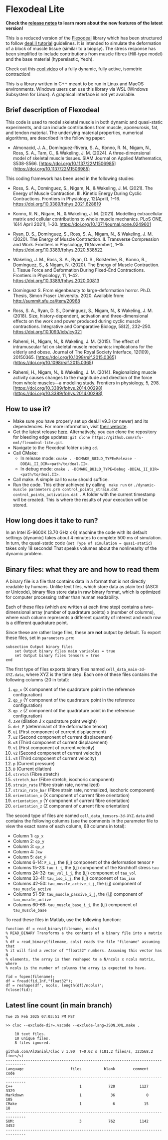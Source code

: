 # Flexodeal Lite

**Check the [release notes](https://github.com/sfu-nml/flexodeal-lite/releases) to learn more about the new features of the latest version!**

This is a reduced version of the [Flexodeal](https://github.com/javieralmonacid/flexodeal) library which has been structured to follow [deal.II tutorial](https://www.dealii.org/current/doxygen/deal.II/Tutorial.html) guidelines. It is intended to simulate the deformation of a block of muscle tissue (similar to a biopsy). The stress response has been simplified to include contributions from muscle fibres (Hill-type model) and the base material (hyperelastic, Yeoh).

Check out this [cool video](https://youtu.be/CCTiSV1Vl7o) of a fully dynamic, fully active, isometric contraction!

This is a library written in C++ meant to be run in Linux and MacOS environments. Windows users can use this library via WSL (Windows Subsystem for Linux). A graphical interface is not yet available.

## Brief description of Flexodeal

This code is used to model skeletal muscle in both dynamic and quasi-static experiments, and can include contributions from muscle, aponeurosis, fat, and tendon material. The underlying material properties, numerical algorithms, are described in the following paper:

* Almonacid, J. A., Domínguez-Rivera, S. A., Konno, R. N., Nigam, N., Ross, S. A., Tam, C., & Wakeling, J. M. (2024). A three-dimensional model of skeletal muscle tissues. SIAM Journal on Applied Mathematics, S538-S566. [https://doi.org/10.1137/22M1506985](https://doi.org/10.1137/22M1506985)

This coding framework has been used in the following studies:

* Ross, S. A., Domínguez, S., Nigam, N., & Wakeling, J. M. (2021). The Energy of Muscle Contraction. III. Kinetic Energy During Cyclic Contractions. Frontiers in Physiology, 12(April), 1–16. https://doi.org/10.3389/fphys.2021.628819

* Konno, R. N., Nigam, N., & Wakeling, J. M. (2021). Modelling extracellular matrix and cellular contributions to whole muscle mechanics. PLoS ONE, 16(4 April 2021), 1–20. https://doi.org/10.1371/journal.pone.0249601

* Ryan, D. S., Domínguez, S., Ross, S. A., Nigam, N., & Wakeling, J. M. (2020). The Energy of Muscle Contraction. II. Transverse Compression and Work. Frontiers in Physiology, 11(November), 1–15. https://doi.org/10.3389/fphys.2020.538522

* Wakeling, J. M., Ross, S. A., Ryan, D. S., Bolsterlee, B., Konno, R., Domínguez, S., & Nigam, N. (2020). The Energy of Muscle Contraction. I. Tissue Force and Deformation During Fixed-End Contractions. Frontiers in Physiology, 11, 1–42. https://doi.org/10.3389/fphys.2020.00813

* Domı́nguez S. From eigenbeauty to large-deformation horror. Ph.D. Thesis, Simon Fraser University. 2020. Available from: http://summit.sfu.ca/item/20968

* Ross, S. A., Ryan, D. S., Dominguez, S., Nigam, N., & Wakeling, J. M. (2018). Size, history-dependent, activation and three-dimensional effects on the work and power produced during cyclic muscle contractions. Integrative and Comparative Biology, 58(2), 232–250. https://doi.org/10.1093/icb/icy021

* Rahemi, H., Nigam, N., & Wakeling, J. M. (2015). The effect of intramuscular fat on skeletal muscle mechanics: implications for the elderly and obese. Journal of The Royal Society Interface, 12(109), 20150365. [https://doi.org/10.1098/rsif.2015.0365](https://doi.org/10.1098/rsif.2015.0365)

* Rahemi, H., Nigam, N., & Wakeling, J. M. (2014). Regionalizing muscle activity causes changes to the magnitude and direction of the force from whole muscles—a modeling study. Frontiers in physiology, 5, 298. [https://doi.org/10.3389/fphys.2014.00298](https://doi.org/10.3389/fphys.2014.00298)


## How to use it?

- Make sure you have properly set up deal.II v9.3 (or newer) and its dependencies. For more information, visit [their website](http://www.dealii.org).
- Get the latest release [here](https://github.com/sfu-nml/flexodeal-lite/releases). Alternatively, you can clone the repository for bleeding edge updates: ```git clone https://github.com/sfu-nml/flexodeal-lite.git```.
- Navigate to the Flexodeal folder using ```cd```.
- Call CMake:
    - In release mode: ```cmake . -DCMAKE_BUILD_TYPE=Release -DDEAL_II_DIR=<path/to/deal.II>```.
    - In debug mode: ```cmake . -DCMAKE_BUILD_TYPE=Debug -DDEAL_II_DIR=<path/to/deal.II>```.
- Call make. A simple call to ```make``` should suffice.
- Run the code. This either achieved by calling ``` make run``` or ```./dynamic-muscle parameters.prm control_points_strain.dat control_points_activation.dat ```. A folder with the current timestamp will be created. This is where the results of your execution will be stored.

## How long does it take to run?

In an Intel i5-9600K (3.70 GHz x 6) machine the code with its default settings (dynamic) takes about 4 minutes to complete 500 ms of simulation. In turn, the quasi-static code (`set Type of simulation = quasi-static`) takes only 18 seconds! That speaks volumes about the nonlinearity of the dynamic problem.

## Binary files: what they are and how to read them

A binary file is a file that contains data in a format that is not directly readable by humans. Unlike text files, which store data as plain text (ASCII or Unicode), binary files store data in raw binary format, which is optimized for computer processing rather than human readability.

Each of these files (which are written at each time step) contains a two-dimensional array (number of quadrature points) x (number of columns),
where each column represents a different quantity of interest and each row is a different quadrature point.

Since these are rather large files, these are **not** output by default. To export these files, set in `parameters.prm`:
```
subsection Output binary files
    set Output binary files main variables = true
    set Output binary files tensors = true
end
```

The first type of files exports binary files named `cell_data_main-3d-XYZ.data`, where XYZ is the time step. Each one of these files contains the following columns (20 in total):
1. `qp_x` (X component of the quadrature point in the reference configuration)
2. `qp_y` (Y component of the quadrature point in the reference configuration)
3. `qp_z` (Z component of the quadrature point in the reference configuration)
4. `JxW` (dilation J x quadrature point weight)
5. `det_F` (determinant of the deformation tensor)
6. `u1` (First component of current displacement)
7. `u2` (Second component of current displacement)
8. `u3` (Third component of current displacement)
9. `v1` (First component of current velocity)
10. `v2` (Second component of current velocity)
11. `v3` (Third component of current velocity)
12. `p` (Current pressure)
13. `D` (Current dilation)
14. `stretch` (Fibre stretch)
15. `stretch_bar` (Fibre stretch, isochoric component)
16. `strain_rate` (Fibre strain rate, normalized)
17. `strain_rate_bar` (Fibre strain rate, normalized, isochoric component)
18. `orientation_x` (X component of current fibre orientation)
19. `orientation_y` (Y component of current fibre orientation)
20. `orientation_z` (Z component of current fibre orientation)

The second type of files are named `cell_data_tensors-3d-XYZ.data` and contains the following columns (see the comments in the parameter file to view the exact name of each column, 68 columns in total):
- Column 1: `qp_x`
- Column 2: `qp_y`
- Column 3: `qp_z`
- Column 4: `Jxw`
- Column 5: `det_F`
- Columns 6-14: `F_i_j`, the (i,j) component of the deformation tensor `F`
- Columns 15-23: `tau_i_j`, the (i,j) component of the Kirchhoff stress `tau`
- Columns 24-32: `tau_vol_i_j`, the (i,j) component of `tau_vol`
- Columns 33-41: `tau_iso_i_j`, the (i,j) component of `tau_iso`
- Columns 42-50: `tau_muscle_active_i_j`, the (i,j) component of `tau_muscle_active`
- Columns 51-59: `tau_muscle_passive_i_j`, the (i,j) component of `tau_muscle_active`
- Columns 60-68: `tau_muscle_base_i_j`, the (i,j) component of `tau_muscle_base`

To read these files in Matlab, use the following function:
```
function df = read_binary(filename, ncols)
% READ_BINARY Transforms a the contents of a binary file into a matrix
%
% df = read_binary(filename, cols) reads the file "filename" assuming that
% it will find a vector of "float32" numbers. Assuming this vector has N
% elements, the array is then reshaped to a N/ncols x ncols matrix, where
% ncols is the number of columns the array is expected to have.

fid = fopen(filename);
df = fread(fid,Inf,"float32");
df = reshape(df', ncols, length(df)/ncols)';
fclose(fid);
```

## Latest line count (in main branch)

```
Tue 25 Feb 2025 07:03:51 PM PST

>> cloc --exclude-dir=.vscode --exclude-lang=JSON,XML,make .
    
    10 text files.
    10 unique files.                              
    8 files ignored.

github.com/AlDanial/cloc v 1.90  T=0.02 s (181.2 files/s, 323568.2 lines/s)
-------------------------------------------------------------------------------
Language                     files          blank        comment           code
-------------------------------------------------------------------------------
C++                              1            720           1127           3329
Markdown                         1             36              0            105
CMake                            1              6             15             18
-------------------------------------------------------------------------------
SUM:                             3            762           1142           3452
-------------------------------------------------------------------------------

```
